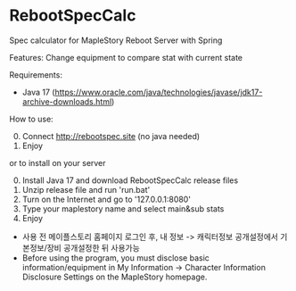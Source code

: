 # RebootSpecCalc
Spec calculator for MapleStory Reboot Server with Spring

Features:
Change equipment to compare stat with current state

Requirements:
  - Java 17 (https://www.oracle.com/java/technologies/javase/jdk17-archive-downloads.html)

How to use:

  0. Connect http://rebootspec.site (no java needed)
  1. Enjoy

  or to install on your server

  0. Install Java 17 and download RebootSpecCalc release files
  1. Unzip release file and run 'run.bat'
  2. Turn on the Internet and go to '127.0.0.1:8080'
  3. Type your maplestory name and select main&sub stats
  4. Enjoy


* 사용 전 메이플스토리 홈페이지 로그인 후, 내 정보 -> 캐릭터정보 공개설정에서 기본정보/장비 공개설정한 뒤 사용가능
* Before using the program, you must disclose basic information/equipment in My Information -> Character Information Disclosure Settings on the MapleStory homepage.
